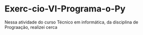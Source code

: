 # Exerc-cio-VI-Programa-o-Py
Nessa atividade do curso Técnico em informática, da disciplina de Prograação, realizei cerca
